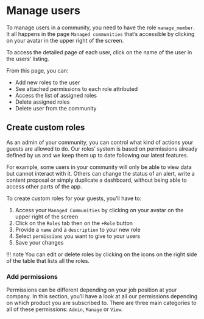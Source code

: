 # Manage users

To manage users in a community, you need to have the role `manage_member`. 
It all happens in the page `Managed communities` that’s accessible by clicking on your avatar in the upper right of the screen. 

To access the detailed page of each user, click on the name of the user in the users’ listing. 

From this page, you can: 

- Add new roles to the user
- See attached permissions to each role attributed
- Access the list of assigned roles
- Delete assigned roles
- Delete user from the community

## Create custom roles

As an admin of your community, you can control what kind of actions your guests are allowed to do. Our roles’ system is based on permissions already defined by us and we keep them up to date following our latest features.

For example, some users in your community will only be able to view data but cannot interact with it. Others can change the status of an alert, write a content proposal or simply duplicate a dashboard, without being able to access other parts of the app.

To create custom roles for your guests, you’ll have to:

1. Access your `Managed Communities` by clicking on your avatar on the upper right of the screen
2. Click on the `Roles` tab then on the `+Role` button
3. Provide a `name` and a `description` to your new role
4. Select `permissions` you want to give to your users
5. Save your changes

!!! note
    You can edit or delete roles by clicking on the icons on the right side of the table that lists all the roles.

### Add permissions

Permissions can be different depending on your job position at your company. In this section, you’ll have a look at all our permissions depending on which product you are subscribed to. There are three main categories to all of these permissions: `Admin`, `Manage` or `View`.
